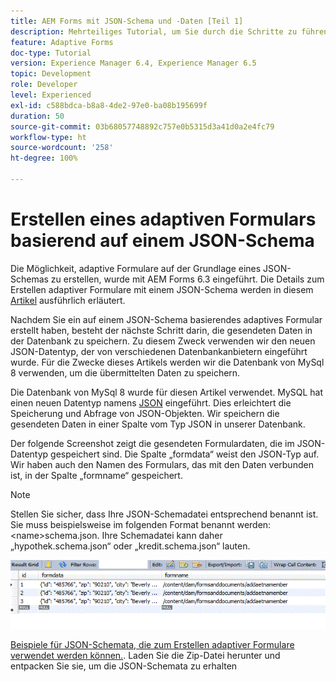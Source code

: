 ```yaml
---
title: AEM Forms mit JSON-Schema und -Daten [Teil 1]
description: Mehrteiliges Tutorial, um Sie durch die Schritte zu führen, die zum Erstellen eines adaptiven Formulars mit JSON-Schema und zum Abfragen der gesendeten Daten erforderlich sind.
feature: Adaptive Forms
doc-type: Tutorial
version: Experience Manager 6.4, Experience Manager 6.5
topic: Development
role: Developer
level: Experienced
exl-id: c588bdca-b8a8-4de2-97e0-ba08b195699f
duration: 50
source-git-commit: 03b68057748892c757e0b5315d3a41d0a2e4fc79
workflow-type: ht
source-wordcount: '258'
ht-degree: 100%

---
```


# Erstellen eines adaptiven Formulars basierend auf einem JSON-Schema


Die Möglichkeit, adaptive Formulare auf der Grundlage eines JSON-Schemas zu erstellen, wurde mit AEM Forms 6.3 eingeführt. Die Details zum Erstellen adaptiver Formulare mit einem JSON-Schema werden in diesem [Artikel](https://experienceleague.adobe.com/docs/experience-manager-65/forms/adaptive-forms-advanced-authoring/adaptive-form-json-schema-form-model.html?lang=de) ausführlich erläutert.

Nachdem Sie ein auf einem JSON-Schema basierendes adaptives Formular erstellt haben, besteht der nächste Schritt darin, die gesendeten Daten in der Datenbank zu speichern. Zu diesem Zweck verwenden wir den neuen JSON-Datentyp, der von verschiedenen Datenbankanbietern eingeführt wurde. Für die Zwecke dieses Artikels werden wir die Datenbank von MySql 8 verwenden, um die übermittelten Daten zu speichern.

Die Datenbank von MySql 8 wurde für diesen Artikel verwendet. MySQL hat einen neuen Datentyp namens [JSON](https://dev.mysql.com/doc/refman/8.0/en/security.html) eingeführt. Dies erleichtert die Speicherung und Abfrage von JSON-Objekten. Wir speichern die gesendeten Daten in einer Spalte vom Typ JSON in unserer Datenbank.

Der folgende Screenshot zeigt die gesendeten Formulardaten, die im JSON-Datentyp gespeichert sind. Die Spalte „formdata“ weist den JSON-Typ auf. Wir haben auch den Namen des Formulars, das mit den Daten verbunden ist, in der Spalte „formname“ gespeichert.

>[!NOTE]
>
>Stellen Sie sicher, dass Ihre JSON-Schemadatei entsprechend benannt ist. Sie muss beispielsweise im folgenden Format benannt werden: &lt;name>schema.json. Ihre Schemadatei kann daher „hypothek.schema.json“ oder „kredit.schema.json“ lauten.


![datastored](assets/datastored.gif)


[Beispiele für JSON-Schemata, die zum Erstellen adaptiver Formulare verwendet werden können.](assets/samplejsonschemas.zip). Laden Sie die Zip-Datei herunter und entpacken Sie sie, um die JSON-Schemata zu erhalten

